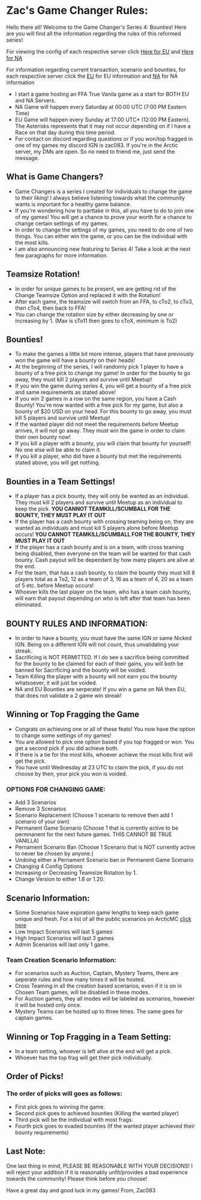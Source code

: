 
# Zac's Game Changer Rules: 

Hello there all! Welcome to the Game Changer's Series 4: Bounties! Here are you will find all the information regarding the rules of this reformed series! 

For viewing the config of each respective server click [Here for EU](https://github.com/zac083/Game-Changer-Information/blob/main/EU%20Config.md) and [Here for NA](https://github.com/zac083/Game-Changer-Information/blob/main/NA%20Config.md)

For information regarding current transaction, scenario and bounties, for each respective server click the [EU](https://github.com/zac083/Game-Changer-Information/blob/main/EU_Transaction.md) for EU information and [NA](https://github.com/zac083/Game-Changer-Information/blob/main/NA_Transaction.md) for NA information

- I start a game hosting an FFA True Vanila game as a start for BOTH EU and NA Servers. 
- NA Game will happen every Saturday at 00:00 UTC (7:00 PM Eastern Time)
- EU Game will happen every Sunday at 17:00 UTC* (12:00 PM Eastern). The Asterisks represents that it may not occur depending on if I have a Race on that day during this time period.
- For contact on discord regarding questions or if you won/top fragged in one of my games my discord IGN is zac083. If you're in the Arctic server, my DMs are open. So no need to friend me, just send the message.

## What is Game Changers?

- Game Changers is a series I created for individuals to change the game to their liking! I always believe listening towards what the community wants is important for a healthy game balance. 
- If you're wondering how to parttake in this, all you have to do to join one of my games! You will get a chance to prove your worth for a chance to change certain settings of my games.
- In order to change the settings of my games, you need to do one of two things. You can either win the game, or you can be the individual with the most kills.
- I am also announcing new featuring to Series 4! Take a look at the next few paragraphs for more information.

## Teamsize Rotation!

  - In order for unique games to be present, we are getting rid of the Change Teamsize Option and replaced it with the Rotation!
  - After each game, the teamsize will switch from an FFA, to cTo2, to cTo3, then cTo4, then back to FFA!
  - You can change the rotation size by either decreasing by one or increasing by 1. (Max is cTo11 then goes to cToX, minimum is To2)

## Bounties!

-  To make the games a little bit more intense, players that have previously won the game will have a bounty on their heads!
-  At the beginning of the series, I will randomly pick 1 player to have a bounty of a free pick to change my game! In order for the bounty to go away, they must kill 2 players and survive until Meetup!
-  If you win the game during series 4, you will get a bounty of a free pick and same requirements as stated above!
-  If you win 2 games in a row on the same region, you have a Cash Bounty! You're now wanted with a free pick for my game, but also a bounty of $20 USD on your head. For this bounty to go away, you must kill 5 players and survive until Meetup!
-  If the wanted player did not meet the requirements before Meetup arrives, it will not go away. They must win the game in order to claim their own bounty now!
-  If you kill a player with a bounty, you will claim that bounty for yourself! No one else will be able to claim it.
-  If you kill a player, who did have a bounty but met the requirements stated above, you will get nothing.

## Bounties in a Team Settings!

- If a player has a pick bounty, they will only be wanted as an individual. They must kill 2 players and survive until Meetup as an individual to keep the pick. **YOU CANNOT TEAMKILL/SCUMBALL FOR THE BOUNTY, THEY MUST PLAY IT OUT**
- If the player has a cash bounty with crossing teaming being on, they are wanted as individuals and must kill 5 players alone before Meetup occurs! **YOU CANNOT TEAMKILL/SCUMBALL FOR THE BOUNTY, THEY MUST PLAY IT OUT**
- If the player has a cash bounty and is on a team, with cross teaming being disabled, then everyone on the team will be wanted for that cash bounty. Cash payout will be dependant by how many players are alive at the end.
- For the team, that has a cash bounty, to claim the bounty they must kill 8 players total as a To2, 12 as a team of 3, 16 as a team of 4, 20 as a team of 5 etc. before Meetup occurs!
- Whoever kills the last player on the team, who has a team cash bounty, will earn that payout depending on who is left after that team has been eliminated.

## BOUNTY RULES AND INFORMATION:

- In order to have a bounty, you must have the same IGN or same Nicked IGN. Being on a different IGN will not count, thus unvalidating your streak.
- Sacrificing is NOT PERMITTED. If I do see a sacrifice being committed for the bounty to be claimed for each of their gains, you will both be banned for Sacrificing and the bounty will be voided.
- Team Killing the player with a bounty will not earn you the bounty whatsoever, it will just be voided.
- NA and EU Bounties are serperate! If you win a game on NA then EU, that does not validate a 2 game win streak!

## Winning or Top Fragging the Game

- Congrats on achieving one or all of these feats! You now have the option to change some settings of my games!
- You are allowed to pick one option based if you top fragged or won. You get a second pick if you did achieve both.
- If there is a tie for the most kills, whoever achieve the most kills first will get the pick.
- You have until Wednesday at 23 UTC to claim the pick, if you do not choose by then, your pick you won is voided.

### OPTIONS FOR CHANGING GAME:
  - Add 3 Scenarios
  - Remove 3 Scenarios
  - Scenario Replacement (Choose 1 scenario to remove then add 1 scenario of your own)
  - Permanent Game Scenario (Choose 1 that is currently active to be permnanent for the next future games. THIS CANNOT BE TRUE VANILLA)
  - Pernament Scenario Ban (Choose 1 Scenario that is NOT currently active to never be chosen by anyone.)
  - Undoing either a Pernament Scenario ban or Permanent Game Scenario
  - Changing 4 Config Options
  - Increasing or Decreasing Teamsize Rotation by 1.
  - Change Version to either 1.8 or 1.20.

## Scenario Information:
- Some Scenarios have expiration game lengths to keep each game unique and fresh. For a list of all the public scenarios on ArcticMC [click here](https://github.com/ArcticMC/Scenarios/blob/main/descriptions.md)
- Low Impact Scenarios will last 5 games
- High Impact Scenarios will last 3 games
- Admin Scenarios will last only 1 game.

### Team Creation Scenario Information:
- For scenarios such as Auction, Captain, Mystery Teams, there are seperate rules and how many times it will be hosted.
- Cross Teaming in all the creation based scenarios, even if it is on in Chosen Team games, will be disabled in these modes.
- For Auction games, they all modes will be labeled as scenarios, however it will be hosted only once.
- Mystery Teams can be hosted up to three times. The same goes for captain games.

## Winning or Top Fragging in a Team Setting:

- In a team setting, whoever is left alive at the end will get a pick.
- Whoever has the top frag will get their pick individually.

## Order of Picks!

### The order of picks will goes as follows:
  - First pick goes to winning the game.
  - Second pick goes to achieved bounties (Killing the wanted player)
  - Third pick will be the individual with most frags.
  - Fourth pick goes to evaded bounties (If the wanted player achieved their bounty requirements)


## Last Note:


One last thing in mind, PLEASE BE REASONABLE WITH YOUR DECISIONS! I will reject your addition if it is reasonably unfit/provides a bad experience towards the community! Please think before you choose!

Have a great day and good luck in my games!
From,
Zac083
